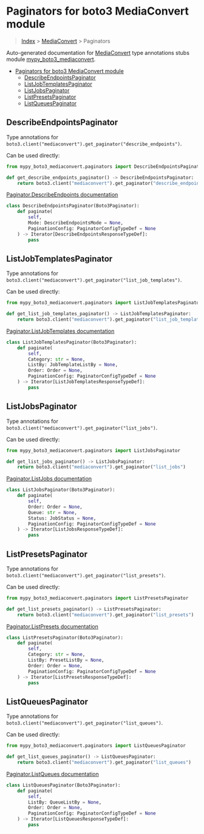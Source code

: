 # Paginators for boto3 MediaConvert module

> [Index](../README.md) > [MediaConvert](./README.md) > Paginators

Auto-generated documentation for [MediaConvert](https://boto3.amazonaws.com/v1/documentation/api/latest/reference/services/mediaconvert.html#MediaConvert)
type annotations stubs module [mypy_boto3_mediaconvert](https://pypi.org/project/mypy-boto3-mediaconvert/).

- [Paginators for boto3 MediaConvert module](#paginators-for-boto3-mediaconvert-module)
  - [DescribeEndpointsPaginator](#describeendpointspaginator)
  - [ListJobTemplatesPaginator](#listjobtemplatespaginator)
  - [ListJobsPaginator](#listjobspaginator)
  - [ListPresetsPaginator](#listpresetspaginator)
  - [ListQueuesPaginator](#listqueuespaginator)

## DescribeEndpointsPaginator

Type annotations for `boto3.client("mediaconvert").get_paginator("describe_endpoints")`.

Can be used directly:

```python
from mypy_boto3_mediaconvert.paginators import DescribeEndpointsPaginator

def get_describe_endpoints_paginator() -> DescribeEndpointsPaginator:
    return boto3.client("mediaconvert").get_paginator("describe_endpoints")
```

[Paginator.DescribeEndpoints documentation](https://boto3.amazonaws.com/v1/documentation/api/latest/reference/services/mediaconvert.html#MediaConvert.Paginator.DescribeEndpoints)

```python
class DescribeEndpointsPaginator(Boto3Paginator):
    def paginate(
        self,
        Mode: DescribeEndpointsMode = None,
        PaginationConfig: PaginatorConfigTypeDef = None
    ) -> Iterator[DescribeEndpointsResponseTypeDef]:
        pass
```
## ListJobTemplatesPaginator

Type annotations for `boto3.client("mediaconvert").get_paginator("list_job_templates")`.

Can be used directly:

```python
from mypy_boto3_mediaconvert.paginators import ListJobTemplatesPaginator

def get_list_job_templates_paginator() -> ListJobTemplatesPaginator:
    return boto3.client("mediaconvert").get_paginator("list_job_templates")
```

[Paginator.ListJobTemplates documentation](https://boto3.amazonaws.com/v1/documentation/api/latest/reference/services/mediaconvert.html#MediaConvert.Paginator.ListJobTemplates)

```python
class ListJobTemplatesPaginator(Boto3Paginator):
    def paginate(
        self,
        Category: str = None,
        ListBy: JobTemplateListBy = None,
        Order: Order = None,
        PaginationConfig: PaginatorConfigTypeDef = None
    ) -> Iterator[ListJobTemplatesResponseTypeDef]:
        pass
```
## ListJobsPaginator

Type annotations for `boto3.client("mediaconvert").get_paginator("list_jobs")`.

Can be used directly:

```python
from mypy_boto3_mediaconvert.paginators import ListJobsPaginator

def get_list_jobs_paginator() -> ListJobsPaginator:
    return boto3.client("mediaconvert").get_paginator("list_jobs")
```

[Paginator.ListJobs documentation](https://boto3.amazonaws.com/v1/documentation/api/latest/reference/services/mediaconvert.html#MediaConvert.Paginator.ListJobs)

```python
class ListJobsPaginator(Boto3Paginator):
    def paginate(
        self,
        Order: Order = None,
        Queue: str = None,
        Status: JobStatus = None,
        PaginationConfig: PaginatorConfigTypeDef = None
    ) -> Iterator[ListJobsResponseTypeDef]:
        pass
```
## ListPresetsPaginator

Type annotations for `boto3.client("mediaconvert").get_paginator("list_presets")`.

Can be used directly:

```python
from mypy_boto3_mediaconvert.paginators import ListPresetsPaginator

def get_list_presets_paginator() -> ListPresetsPaginator:
    return boto3.client("mediaconvert").get_paginator("list_presets")
```

[Paginator.ListPresets documentation](https://boto3.amazonaws.com/v1/documentation/api/latest/reference/services/mediaconvert.html#MediaConvert.Paginator.ListPresets)

```python
class ListPresetsPaginator(Boto3Paginator):
    def paginate(
        self,
        Category: str = None,
        ListBy: PresetListBy = None,
        Order: Order = None,
        PaginationConfig: PaginatorConfigTypeDef = None
    ) -> Iterator[ListPresetsResponseTypeDef]:
        pass
```
## ListQueuesPaginator

Type annotations for `boto3.client("mediaconvert").get_paginator("list_queues")`.

Can be used directly:

```python
from mypy_boto3_mediaconvert.paginators import ListQueuesPaginator

def get_list_queues_paginator() -> ListQueuesPaginator:
    return boto3.client("mediaconvert").get_paginator("list_queues")
```

[Paginator.ListQueues documentation](https://boto3.amazonaws.com/v1/documentation/api/latest/reference/services/mediaconvert.html#MediaConvert.Paginator.ListQueues)

```python
class ListQueuesPaginator(Boto3Paginator):
    def paginate(
        self,
        ListBy: QueueListBy = None,
        Order: Order = None,
        PaginationConfig: PaginatorConfigTypeDef = None
    ) -> Iterator[ListQueuesResponseTypeDef]:
        pass
```